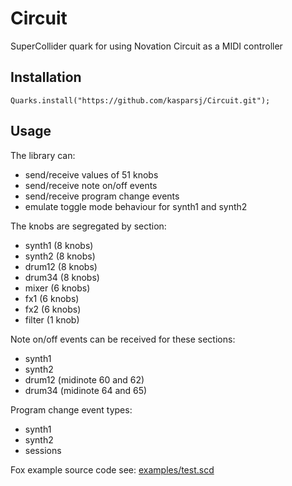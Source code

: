 # Circuit

SuperCollider quark for using Novation Circuit as a MIDI controller

## Installation

`Quarks.install("https://github.com/kasparsj/Circuit.git");`

## Usage

The library can:

- send/receive values of 51 knobs
- send/receive note on/off events
- send/receive program change events
- emulate toggle mode behaviour for synth1 and synth2

The knobs are segregated by section:

- synth1 (8 knobs)
- synth2 (8 knobs)
- drum12 (8 knobs)
- drum34 (8 knobs)
- mixer (6 knobs)
- fx1 (6 knobs)
- fx2 (6 knobs)
- filter (1 knob)

Note on/off events can be received for these sections:

- synth1
- synth2
- drum12 (midinote 60 and 62)
- drum34 (midinote 64 and 65)

Program change event types:

- synth1
- synth2
- sessions

Fox example source code see: [examples/test.scd](https://github.com/kasparsj/Circuit/blob/main/examples/test.scd)
